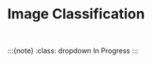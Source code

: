 <br>

# Image Classification

<br>

:::{note}
:class: dropdown
In Progress
:::

<br>
<br>

<br>
<br>

<br>
<br>

<br>
<br>
